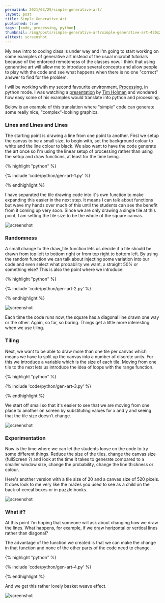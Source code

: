 ```yaml
---
permalink: 2021/03/29/simple-generative-art/
layout: post
title: Simple Generative Art
published: true
tags: [code, processing, python]
thumbnail: /img/posts/simple-generative-art/simple-generative-art-420x255.webp
alttext: screenshot
---
```


My new intro to coding class is under way and I'm going to start working on some examples of generative art instead of the usual microbit tutorials because of the 
enforced remoteness of the classes now. I think that using generative art will allow me to introduce several concepts and allow people to play with the code and 
see what happens when there is no one "correct" answer to find for the problem. 

I will be working with my second favourite environment, <a href="https://processing.org/">Processing</a>, in python mode. I was watching a <a href="https://youtu.be/4Se0_w0ISYk">presentation</a> by 
<a href="https://tholman.com">Tim Holman</a> and wondered how easy some of his examples would translate into python and processing. 

Below is an example of this translation where "simple" code can generate some really nice, "complex"-looking graphics.


### Lines and Lines and Lines

The starting point is drawing a line from one point to another. First we setup the canvas to be a small size, to begin with, set the background colour to white 
and the line colour to black. We also want to have the code generate the art once so I'm using the linear setup of processing rather than using the setup and draw functions, 
at least for the time being.

{% highlight "python" %}

{% include 'code/python/gen-art-1.py' %}

{% endhighlight %}

I have separated the tile drawing code into it's own function to make expanding this easier in the next step. It means I can talk about functions but wave my hands over much of this until 
the students can see the benefit from it coming up very soon. Since we are only drawing a single tile at this point, I am setting the tile size to be the whole of the square canvas.


![screenshot](/img/posts/simple-generative-art/art-1.webp)


### Randomness

A small change to the draw_tile function lets us decide if a tile should be drawn from top left to bottom right or from top right to bottom left. By using the random function 
we can talk about injecting some variation into our code and even select what probability we want, a straight 50% or something else? This is also the point where we introduce 

{% highlight "python" %}

{% include 'code/python/gen-art-2.py' %}

{% endhighlight %}

![screenshot](/img/posts/simple-generative-art/art-2.webp)

Each time the code runs now, the square has a diagonal line drawn one way or the other. Again, so far, so boring. Things get a little more interesting when we use tiling.


### Tiling

Next, we want to be able to draw more than one tile per canvas which means we have to split up the canvas into a number of discrete units. For this we 
introduce a variable which is the size of each tile. Moving from one tile to the next lets us introduce the idea of loops with the range function. 

{% highlight "python" %}

{% include 'code/python/gen-art-3.py' %}

{% endhighlight %}

We start off 
small so that it's easier to see that we are moving from one place to another on screen by substituting values for x and y and seeing that the tile size doesn't change. 


![screenshot](/img/posts/simple-generative-art/art-3.webp)


### Experimentation

Now is the time where we can let the students loose on the code to try some different things. Reduce the size of the tiles, change the canvas size (fullScreen ?) and look at the time it 
takes to generate compared to a smaller window size, change the probability, change the line thickness or colour. 

Here's another version with a tile size of 20 and a canvas size of 520 pixels. It does look to me very like the mazes you used to see as a child on the back of cereal boxes 
or in puzzle books. 

![screenshot](/img/posts/simple-generative-art/art-4.webp)


### What if?

At this point I'm hoping that someone will ask about changing how we draw the lines. What happens, for example, if we draw horizontal or vertical lines rather than 
diagonal? 

The advantage of the function we created is that we can make the change in that function and none of the other parts of the code need to change. 

{% highlight "python" %}

{% include 'code/python/gen-art-4.py' %}

{% endhighlight %}


And we get this rather lovely basket weave effect.


![screenshot](/img/posts/simple-generative-art/art-5.webp)
